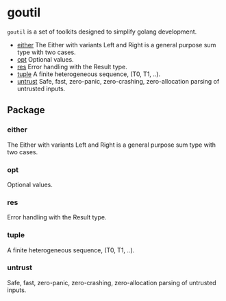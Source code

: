 # goutil

`goutil` is a set of toolkits designed to simplify golang development.

- [either](#either) The Either with variants Left and Right is a general purpose sum type with two cases.
- [opt](#opt) Optional values.
- [res](#res) Error handling with the Result type.
- [tuple](#tuple) A finite heterogeneous sequence, (T0, T1, ..).
- [untrust](#untrust) Safe, fast, zero-panic, zero-crashing, zero-allocation parsing of untrusted inputs.

## Package

### either

The Either with variants Left and Right is a general purpose sum type with two cases.

### opt

Optional values.

### res

Error handling with the Result type.

### tuple

A finite heterogeneous sequence, (T0, T1, ..).

### untrust

Safe, fast, zero-panic, zero-crashing, zero-allocation parsing of untrusted inputs.

